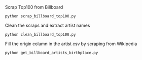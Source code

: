 Scrap Top100 from Billboard
``` shell
python scrap_billboard_top100.py
```

Clean the scraps and extract artist names
``` shell
python clean_billboard_top100.py
```

Fill the origin column in the artist csv by scraping from Wikipedia
``` shell
python get_billboard_artists_birthplace.py
```
